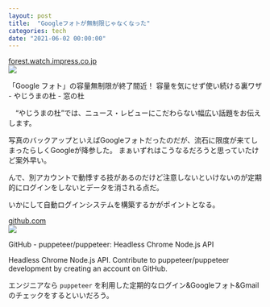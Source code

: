 ```yaml
---
layout: post
title:  "Googleフォトが無制限じゃなくなった"
categories: tech
date: "2021-06-02 00:00:00"
---
```



<div class="card">
  <a href="https://forest.watch.impress.co.jp/docs/serial/yajiuma/1327887.html"></a>
  <div class="card__header">
    <a href="https://forest.watch.impress.co.jp/docs/serial/yajiuma/1327887.html">forest.watch.impress.co.jp</a>
  </div>
  <div class="card__image">
    <img src="https://forest.watch.impress.co.jp/img/wf/list/1327/887/image1.png">
  </div>
  <div class="card__title">
    <p>「Google フォト」の容量無制限が終了間近！ 容量を気にせず使い続ける裏ワザ - やじうまの杜 - 窓の杜</p>
  </div>
  <div class="card__description">
    <p>　“やじうまの杜”では、ニュース・レビューにこだわらない幅広い話題をお伝えします。</p>
  </div>
</div>


写真のバックアップといえばGoogleフォトだったのだが、流石に限度が来てしまったらしくGoogleが降参した。
まぁいずれはこうなるだろうと思っていたけど案外早い。

んで、別アカウントで動悸する技があるのだけど注意しないといけないのが定期的にログインをしないとデータを消される点だ。

いかにして自動ログインシステムを構築するかがポイントとなる。
 
 
<div class="card">
  <a href="https://github.com/puppeteer/puppeteer"></a>
  <div class="card__header">
    <a href="https://github.com/puppeteer/puppeteer">github.com</a>
  </div>
  <div class="card__image">
    <img src="https://opengraph.githubassets.com/326ca6b824edff04c743de485010c923e5368ce06fb31de2eaba9bfd7dd3f56e/puppeteer/puppeteer">
  </div>
  <div class="card__title">
    <p>GitHub - puppeteer/puppeteer: Headless Chrome Node.js API</p>
  </div>
  <div class="card__description">
    <p>Headless Chrome Node.js API. Contribute to puppeteer/puppeteer development by creating an account on GitHub.</p>
  </div>
</div>


 エンジニアなら `puppeteer` を利用した定期的なログイン&Googleフォト&Gmailのチェックをするといいだろう。

 
